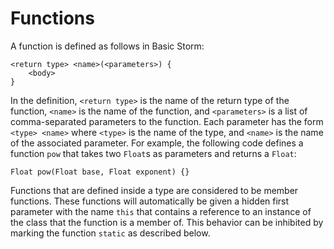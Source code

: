 Functions
=========

A function is defined as follows in Basic Storm:

```
<return type> <name>(<parameters>) {
    <body>
}
```

In the definition, `<return type>` is the name of the return type of the function, `<name>` is the
name of the function, and `<parameters>` is a list of comma-separated parameters to the function.
Each parameter has the form `<type> <name>` where `<type>` is the name of the type, and `<name>`
is the name of the associated parameter. For example, the following code defines a function `pow`
that takes two `Float`s as parameters and returns a `Float`:

```bs
Float pow(Float base, Float exponent) {}
```

Functions that are defined inside a type are considered to be member functions. These functions
will automatically be given a hidden first parameter with the name `this` that contains a
reference to an instance of the class that the function is a member of. This behavior can be
inhibited by marking the function `static` as described below.
